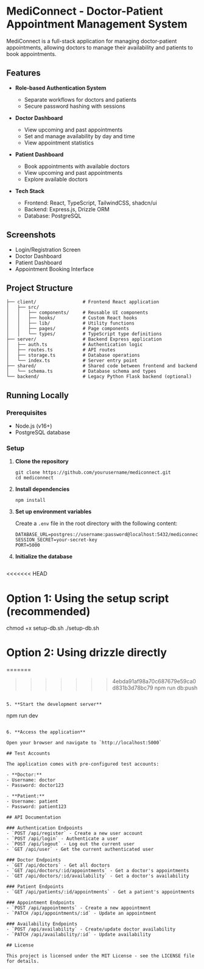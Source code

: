 # MediConnect - Doctor-Patient Appointment Management System

MediConnect is a full-stack application for managing doctor-patient appointments, allowing doctors to manage their availability and patients to book appointments.

## Features

- **Role-based Authentication System**
  - Separate workflows for doctors and patients
  - Secure password hashing with sessions

- **Doctor Dashboard**
  - View upcoming and past appointments
  - Set and manage availability by day and time
  - View appointment statistics

- **Patient Dashboard**
  - Book appointments with available doctors
  - View upcoming and past appointments
  - Explore available doctors

- **Tech Stack**
  - Frontend: React, TypeScript, TailwindCSS, shadcn/ui
  - Backend: Express.js, Drizzle ORM
  - Database: PostgreSQL

## Screenshots

- Login/Registration Screen
- Doctor Dashboard
- Patient Dashboard
- Appointment Booking Interface

## Project Structure

```
├── client/                 # Frontend React application
│   ├── src/
│   │   ├── components/     # Reusable UI components
│   │   ├── hooks/          # Custom React hooks
│   │   ├── lib/            # Utility functions
│   │   ├── pages/          # Page components
│   │   └── types/          # TypeScript type definitions
├── server/                 # Backend Express application
│   ├── auth.ts             # Authentication logic
│   ├── routes.ts           # API routes
│   ├── storage.ts          # Database operations
│   └── index.ts            # Server entry point
├── shared/                 # Shared code between frontend and backend
│   └── schema.ts           # Database schema and types
└── backend/                # Legacy Python Flask backend (optional)
```

## Running Locally

### Prerequisites

- Node.js (v16+)
- PostgreSQL database

### Setup

1. **Clone the repository**
   ```
   git clone https://github.com/yourusername/mediconnect.git
   cd mediconnect
   ```

2. **Install dependencies**
   ```
   npm install
   ```

3. **Set up environment variables**
   
   Create a `.env` file in the root directory with the following content:
   ```
   DATABASE_URL=postgres://username:password@localhost:5432/mediconnect
   SESSION_SECRET=your-secret-key
   PORT=5000
   ```

4. **Initialize the database**
   ```
<<<<<<< HEAD
   # Option 1: Using the setup script (recommended)
   chmod +x setup-db.sh
   ./setup-db.sh
   
   # Option 2: Using drizzle directly
=======
>>>>>>> 4ebda91af98a70c687679e59ca0d831b3d78bc79
   npm run db:push
   ```

5. **Start the development server**
   ```
   npm run dev
   ```

6. **Access the application**
   
   Open your browser and navigate to `http://localhost:5000`

## Test Accounts

The application comes with pre-configured test accounts:

- **Doctor:**
  - Username: doctor
  - Password: doctor123

- **Patient:**
  - Username: patient
  - Password: patient123

## API Documentation

### Authentication Endpoints
- `POST /api/register` - Create a new user account
- `POST /api/login` - Authenticate a user
- `POST /api/logout` - Log out the current user
- `GET /api/user` - Get the current authenticated user

### Doctor Endpoints
- `GET /api/doctors` - Get all doctors
- `GET /api/doctors/:id/appointments` - Get a doctor's appointments
- `GET /api/doctors/:id/availability` - Get a doctor's availability

### Patient Endpoints
- `GET /api/patients/:id/appointments` - Get a patient's appointments

### Appointment Endpoints
- `POST /api/appointments` - Create a new appointment
- `PATCH /api/appointments/:id` - Update an appointment

### Availability Endpoints
- `POST /api/availability` - Create/update doctor availability
- `PATCH /api/availability/:id` - Update availability

## License

This project is licensed under the MIT License - see the LICENSE file for details.